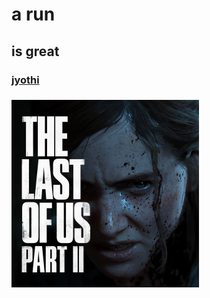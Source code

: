 # a run
## is great
### [jyothi](https://www.jecc.ac.in/)
### ![image missing](https://github.com/sreeraj-kr/Run/blob/main/img/TLOU_P2_Box_Art_2.png)
